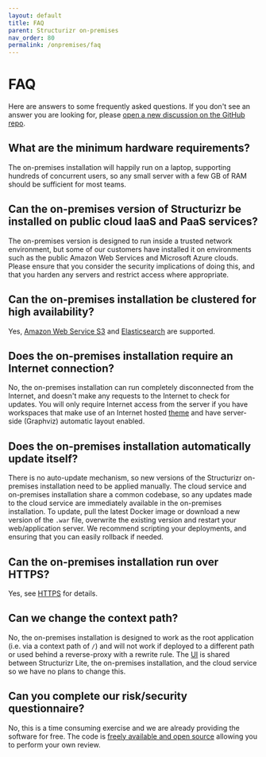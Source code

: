 ```yaml
---
layout: default
title: FAQ
parent: Structurizr on-premises
nav_order: 80
permalink: /onpremises/faq
---
```


# FAQ

Here are answers to some frequently asked questions. If you don't see an answer you are looking for,
please [open a new discussion on the GitHub repo](https://github.com/structurizr/onpremises/discussions).

## What are the minimum hardware requirements?

The on-premises installation will happily run on a laptop, supporting hundreds of concurrent users, so any small server with a few GB of RAM should be sufficient for most teams.

## Can the on-premises version of Structurizr be installed on public cloud IaaS and PaaS services?

The on-premises version is designed to run inside a trusted network environment, but some of our customers have installed it on
environments such as the public Amazon Web Services and Microsoft Azure clouds.
Please ensure that you consider the security implications of doing this, and that you harden any servers and restrict access where appropriate.

## Can the on-premises installation be clustered for high availability?

Yes, [Amazon Web Service S3](/onpremises/data-storage#amazon-web-services-s3) and [Elasticsearch](/onpremises/data-storage#elasticsearch) are supported.

## Does the on-premises installation require an Internet connection?

No, the on-premises installation can run completely disconnected from the Internet, and doesn't make any requests to the Internet to check for updates.
You will only require Internet access from the server if you have workspaces that make use of an Internet hosted [theme](/ui/diagrams/themes) and have server-side (Graphviz) automatic layout enabled.

## Does the on-premises installation automatically update itself?

There is no auto-update mechanism, so new versions of the Structurizr on-premises installation need to be applied manually.
The cloud service and on-premises installation share a common codebase, so any updates made to the cloud service are
immediately available in the on-premises installation. To update, pull the latest Docker image or download a new version of the
`.war` file, overwrite the existing version and restart your web/application server.
We recommend scripting your deployments, and ensuring that you can easily rollback if needed.

## Can the on-premises installation run over HTTPS?

Yes, see [HTTPS](/onpremises/configuration#https) for details.

## Can we change the context path?

No, the on-premises installation is designed to work as the root application (i.e. via a context path of `/`) and will
not work if deployed to a different path or used behind a reverse-proxy with a rewrite rule.
The [UI](/ui) is shared between Structurizr Lite, the on-premises installation, and the cloud service so we have no
plans to change this.

## Can you complete our risk/security questionnaire?

No, this is a time consuming exercise and we are already providing the software for free.
The code is [freely available and open source](https://github.com/structurizr/onpremises) allowing you to perform your own review.